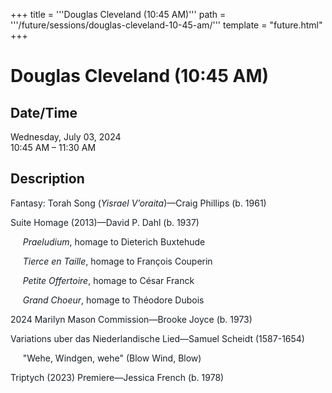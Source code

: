 +++
title = '''Douglas Cleveland (10:45 AM)'''
path = '''/future/sessions/douglas-cleveland-10-45-am/'''
template = "future.html"
+++

<h1>Douglas Cleveland (10:45 AM)</h1>

<h2>Date/Time</h2>
<p>Wednesday, July 03, 2024<br>
10:45 AM – 11:30 AM</p>
<h2>Description</h2>

<div class="ag87-crtemvc-hsbk"><div class="css-vsf5of"><p style="text-align:left;" class="carina-rte-public-DraftStyleDefault-block"><span style="color: rgb(26,32,38);">Fantasy: Torah Song (<span style="font-style: italic;">Yisrael V’oraita</span>)—Craig Phillips (b. 1961)</span></p><p style="text-align:left;" class="carina-rte-public-DraftStyleDefault-block"><span style="color: rgb(26,32,38);">Suite Homage (2013)—David P. Dahl (b. 1937)</span></p><p style="text-align:left;" class="carina-rte-public-DraftStyleDefault-block"><span style="color: rgb(26,32,38);"><span style="font-style: italic;">&nbsp; &nbsp; &nbsp;Praeludium</span>, homage to Dieterich Buxtehude</span></p><p style="text-align:left;" class="carina-rte-public-DraftStyleDefault-block"><span style="color: rgb(26,32,38);"><span style="font-style: italic;">&nbsp; &nbsp; &nbsp;Tierce en Taille</span>, homage to François Couperin</span></p><p style="text-align:left;" class="carina-rte-public-DraftStyleDefault-block"><span style="color: rgb(26,32,38);"><span style="font-style: italic;">&nbsp; &nbsp; &nbsp;Petite Offertoire</span>, homage to César Franck</span></p><p style="text-align:left;" class="carina-rte-public-DraftStyleDefault-block"><span style="color: rgb(26,32,38);"><span style="font-style: italic;">&nbsp; &nbsp; &nbsp;Grand Choeur</span>, homage to Théodore Dubois</span></p><p style="text-align:left;" class="carina-rte-public-DraftStyleDefault-block"><span style="color: rgb(26,32,38);">2024 Marilyn Mason Commission—Brooke Joyce (b. 1973)</span></p><p style="text-align:left;" class="carina-rte-public-DraftStyleDefault-block"><span style="color: rgb(26,32,38);">Variations uber das Niederlandische Lied—Samuel Scheidt (1587-1654)</span></p><p style="text-align:left;" class="carina-rte-public-DraftStyleDefault-block"><span style="color: rgb(26,32,38);">&nbsp; &nbsp; &nbsp;"Wehe, Windgen, wehe" (Blow Wind, Blow)</span></p><p style="text-align:left;" class="carina-rte-public-DraftStyleDefault-block"><span style="color: rgb(26,32,38);">Triptych (2023) Premiere—Jessica French (b. 1978)</span></p></div></div>


